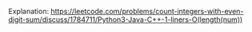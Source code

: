 Explanation: https://leetcode.com/problems/count-integers-with-even-digit-sum/discuss/1784711/Python3-Java-C++-1-liners-O(length(num))